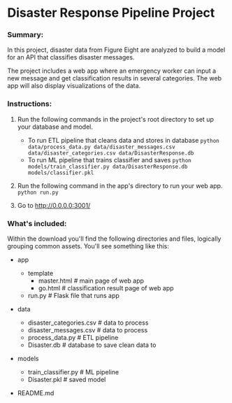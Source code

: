 # Disaster Response Pipeline Project

### Summary:
In this project, disaster data from Figure Eight are analyzed to build a model for an API that classifies disaster messages.

The project includes a web app where an emergency worker can input a new message and get classification results in several categories. The web app will also display visualizations of the data.

### Instructions:
1. Run the following commands in the project's root directory to set up your database and model.

    - To run ETL pipeline that cleans data and stores in database
        `python data/process_data.py data/disaster_messages.csv data/disaster_categories.csv data/DisasterResponse.db`
    - To run ML pipeline that trains classifier and saves
        `python models/train_classifier.py data/DisasterResponse.db models/classifier.pkl`

2. Run the following command in the app's directory to run your web app.
    `python run.py`

3. Go to http://0.0.0.0:3001/

### What's included:
Within the download you'll find the following directories and files, logically grouping common assets. You'll see something like this:

* app
	* template
		* master.html  # main page of web app
		* go.html  # classification result page of web app
	* run.py  # Flask file that runs app

* data
	* disaster_categories.csv  # data to process 
	* disaster_messages.csv  # data to process
	* process_data.py # ETL pipeline
	* Disaster.db   # database to save clean data to

* models
	* train_classifier.py # ML pipeline
	* Disaster.pkl  # saved model 

* README.md
